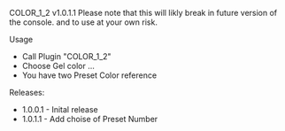 COLOR_1_2 v1.0.1.1
Please note that this will likly break in future version of the console. and to use at your own risk.

Usage
* Call Plugin "COLOR_1_2" 
* Choose Gel color ...
* You have two Preset Color reference 

Releases:
* 1.0.0.1 - Inital release
* 1.0.1.1 - Add choise of Preset Number